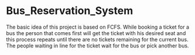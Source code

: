 # Bus_Reservation_System

The basic idea of this project is based on FCFS. While booking a ticket for a bus the person that comes first will get the ticket with his desired seat and this process repeats until there are no tickets remaining for the current bus. The people waiting in line for the ticket wait for the bus or pick another bus.
